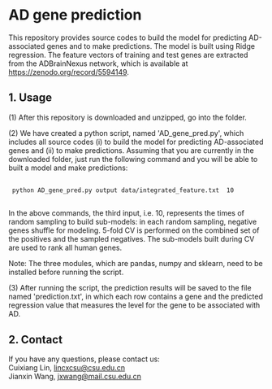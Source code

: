 # AD gene prediction
This repository provides source codes to build the model for predicting AD-associated genes and to make predictions. The model is built using Ridge regression. The feature vectors of training and test genes are extracted from the ADBrainNexus network, which is available at https://zenodo.org/record/5594149.

## 1. Usage
(1) After this repository is downloaded and unzipped, go into the folder. 

(2) We have created a python script, named 'AD_gene_pred.py', which includes all source codes (i) to build the model for predicting AD-associated genes and (ii) to make predictions.
Assuming that you are currently in the downloaded folder, just run the following command and you will be able to built a model and make predictions:

```bash
 
 python AD_gene_pred.py output data/integrated_feature.txt  10
 
 ```
In the above commands, the third input, i.e. 10, represents the times of random sampling to build sub-models: in each random sampling,  negative genes shuffle for modeling. 5-fold CV is performed on the combined set of the positives and the sampled negatives. The sub-models built during CV are used to rank all human genes.

Note: The three modules, which are pandas, numpy and sklearn, need to be installed before running the script. 

(3) After running the script, the prediction results will be saved to the file named 'prediction.txt', in which each row contains a gene and the predicted regression value that measures the level for the gene to be associated with AD.

## 2. Contact
If you have any questions, please contact us:<br>
Cuixiang Lin, lincxcsu@csu.edu.cn <br>
Jianxin Wang, jxwang@mail.csu.edu.cn<br>
